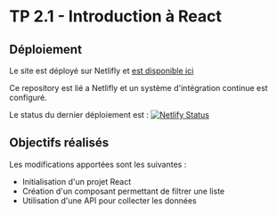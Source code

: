 # TP 2.1 - Introduction à React

## Déploiement
Le site est déployé sur Netlifly et [est disponible ici](https://kaleidoscopic-rabanadas-2ac13e.netlify.app/)

Ce repository est lié a Netlifly et un système d'intégration continue est configuré.

Le status du dernier déploiement est : [![Netlify Status](https://api.netlify.com/api/v1/badges/69d78c19-8f14-4ee4-b177-b906c92f67dd/deploy-status)](https://app.netlify.com/sites/kaleidoscopic-rabanadas-2ac13e/deploys)

## Objectifs réalisés

Les modifications apportées sont les suivantes :
- Initialisation d'un projet React
- Création d'un composant permettant de filtrer une liste
- Utilisation d'une API pour collecter les données


